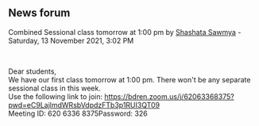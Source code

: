 <h2>News forum</h2><a href="https://moodle.cse.buet.ac.bd/user/view.php?id=2845&course=653"></a>
Combined Sessional class tomorrow at 1:00 pm
by <a href="https://moodle.cse.buet.ac.bd/user/view.php?id=2845&course=653">Shashata Sawmya</a> - Saturday, 13 November 2021, 3:02 PM


 

Dear students,<br />We have our first class tomorrow at 1:00 pm. There won't be any separate sessional class in this week.<br />Use the following link to join: https://bdren.zoom.us/j/62063368375?pwd=eC9LajlmdWRsbVdpdzFTb3p1RUI3QT09<br />Meeting ID: 620 6336 8375Password: 326<br /><br /><br />






